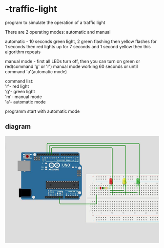 # -traffic-light

program to simulate the operation of a traffic light

There are 2 operating modes:
automatic and manual

automatic -
10 seconds green light, 2 green flashing
then yellow flashes for 1 seconds then red lights up for 7 seconds and 1 second yellow then this algorithm repeats


manual mode - first all LEDs turn off, then you can turn on green or red(command 'g' or 'r')
manual mode working 60 seconds or until command 'a'(automatic mode)

command list:   
'r'- red light   
'g'- green light   
'm'- manual mode   
'a'- automatic mode   

programm start with automatic mode

## diagram
![traffic light diagram](img/traffic_light_diagram.jpg)
